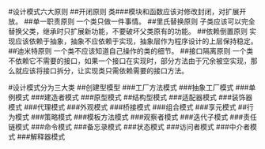 #设计模式六大原则
##开闭原则
类###模块和函数应该对修改封闭，对扩展开放。
##单一职责原则
一个类只做一件事情。
##里氏替换原则
子类应该可以完全替换父类，继承时只扩展新功能，不要破坏父类原有的功能。
##依赖倒置原则
实现应该依赖于抽象，抽象不应依赖于实现，抽象层作为程序设计的上层保持稳定。
##迪米特原则
一个类不应该知道自己操作的类的细节。
##接口隔离原则
一个类不依赖它不需要的接口，如果一个接口在实现时，部分方法由于冗余被空实现，那么就应该将接口拆分，让实现类只需依赖需要的接口方法。

#设计模式分为三大类
##创建型模型
###工厂方法模式
###抽象工厂模式
###单例模式
###建造者模式
###原型模式
##结构型模式
###适配器模式
###装饰器模式
###代理模式
###外观模式
###桥接模式
###组合模式
###享元模式
##行为模式
###策略模式
###模板方法模式
###观察者模式
###迭代子模式
###责任链模式
###命令模式
###备忘录模式
###状态模式
###访问者模式
###中介者模式
###解释器模式